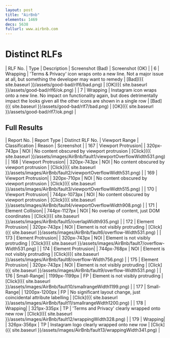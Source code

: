 ```yaml
---
layout: post
title: "AirBnb"
elements: 1469
decs: 5638
fullurl: www.airbnb.com
---
```


# Distinct RLFs

| RLF No. | Type | Description | Screenshot (Bad) | Screenshot (OK) |
| 6 | Wrapping | 'Terms & Privacy' icon wraps onto a new line. Not a major issue at all, but something the developer may want to remedy | [Bad]({{ site.baseurl }}/assets/good-bad/rlf6/bad.png) | [OK]({{ site.baseurl }}/assets/good-bad/rlf6/ok.png) |
| 7 | Wrapping | Instagram icon wraps onto a new line. No impact on functionality again, but does detrimentally impact the looks given all the other icons are shown in a single row | [Bad]({{ site.baseurl }}/assets/good-bad/rlf7/bad.png) | [OK]({{ site.baseurl }}/assets/good-bad/rlf7/ok.png)  |

## Full Results

| Report No. | Report Type | Distinct RLF No. | Viewport Range | Classification | Reason | Screenshot |
| 167 | Viewport Protrusion| | 320px-743px | NOI | No content obscured by viewport protrusion | [Click]({{ site.baseurl }}/assets/images/AirBnb/fault1/viewportOverflowWidth531.png) |
| 168 | Viewport Protrusion| | 320px-743px | NOI | No content obscured by viewport protrusion | [Click]({{ site.baseurl }}/assets/images/AirBnb/fault2/viewportOverflowWidth531.png) |
| 169 | Viewport Protrusion| | 320px-710px | NOI | No content obscured by viewport protrusion | [Click]({{ site.baseurl }}/assets/images/AirBnb/fault3/viewportOverflowWidth515.png) |
| 170 | Viewport Protrusion| | 744px-1073px | NOI | No content obscured by viewport protrusion | [Click]({{ site.baseurl }}/assets/images/AirBnb/fault4/viewportOverflowWidth908.png) |
| 171 | Element Collision| | 744px-1127px | NOI | No overlap of content, just DOM coordinates | [Click]({{ site.baseurl }}/assets/images/AirBnb/fault5/overlapWidth935.png) |
| 172 | Element Protrusion| | 320px-743px | NOI | Element is not visibly protruding | [Click]({{ site.baseurl }}/assets/images/AirBnb/fault6/overflow-Width531.png) |
| 173 | Element Protrusion| | 320px-743px | NOI | Element is not visibly protruding | [Click]({{ site.baseurl }}/assets/images/AirBnb/fault7/overflow-Width531.png) |
| 174 | Element Protrusion| | 744px-768px | NOI | Element is not visibly protruding | [Click]({{ site.baseurl }}/assets/images/AirBnb/fault8/overflow-Width756.png) |
| 175 | Element Protrusion| | 320px-743px | NOI | Element is not visibly protruding | [Click]({{ site.baseurl }}/assets/images/AirBnb/fault9/overflow-Width531.png) |
| 176 | Small-Range| | 1199px-1199px | FP | Element is not visibly protruding | [Click]({{ site.baseurl }}/assets/images/AirBnb/fault10/smallrangeWidth1199.png) |
| 177 | Small-Range| | 1200px-1200px | FP | No significant layout change, just coincidental attribute labelling | [Click]({{ site.baseurl }}/assets/images/AirBnb/fault11/smallrangeWidth1200.png) |
| 178 | Wrapping| | 321px-335px | TP | 'Terms and Privacy' clearly wrapped onto new row | [Click]({{ site.baseurl }}/assets/images/AirBnb/fault12/wrappingWidth328.png) |
| 179 | Wrapping| | 326px-356px | TP | Instagram logo clearly wrapped onto new row | [Click]({{ site.baseurl }}/assets/images/AirBnb/fault13/wrappingWidth341.png) |
